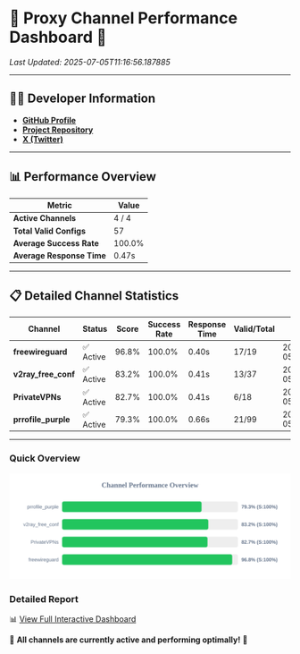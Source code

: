 # 🌟 Proxy Channel Performance Dashboard 🌟

_Last Updated: 2025-07-05T11:16:56.187885_

---

## 👩‍💻 Developer Information

- **[GitHub Profile](https://github.com/4n0nymou3)**  
- **[Project Repository](https://github.com/4n0nymou3/multi-proxy-config-fetcher)**  
- **[X (Twitter)](https://x.com/4n0nymou3)**  

---

## 📊 Performance Overview

| Metric                | Value       |
|-----------------------|-------------|
| **Active Channels**   | 4 / 4       |
| **Total Valid Configs** | 57          |
| **Average Success Rate** | 100.0%      |
| **Average Response Time** | 0.47s       |

---

## 📋 Detailed Channel Statistics

| Channel          | Status     | Score  | Success Rate | Response Time | Valid/Total | Last Success               |
|------------------|------------|--------|--------------|---------------|-------------|----------------------------|
| **freewireguard**  | ✅ Active  | 96.8%  | 100.0% | 0.40s         | 17/19       | 2025-07-05T11:16:56.186194 |
| **v2ray_free_conf**  | ✅ Active  | 83.2%  | 100.0% | 0.41s         | 13/37       | 2025-07-05T11:16:55.309662 |
| **PrivateVPNs**  | ✅ Active  | 82.7%  | 100.0% | 0.41s         | 6/18       | 2025-07-05T11:16:55.755498 |
| **prrofile_purple**  | ✅ Active  | 79.3%  | 100.0% | 0.66s         | 21/99       | 2025-07-05T11:16:54.844404 |

---

### Quick Overview
<div align="center">
  <a href="https://raw.githubusercontent.com/nullluser/NullRepo/refs/heads/main/assets/channel_stats_chart.svg">
    <img src="https://raw.githubusercontent.com/nullluser/NullRepo/refs/heads/main/assets/channel_stats_chart.svg" alt="Source Performance Statistics" width="800">
  </a>
</div>

### Detailed Report
📊 [View Full Interactive Dashboard](https://htmlpreview.github.io/?https://github.com/nullluser/NullRepo/blob/main/assets/performance_report.html)

🎉 **All channels are currently active and performing optimally!** 🎉
